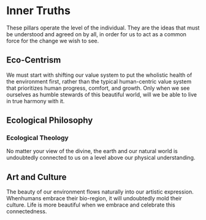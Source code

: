 # Inner Truths
These pillars operate the level of the individual. They are the ideas that must be understood and agreed on by all, in order for us to act as a common force for the change we wish to see.

## Eco-Centrism
We must start with shifting our value system to put the wholistic health of the environment first, rather than the typical human-centric value system that prioritizes human progress, comfort, and growth. Only when we see ourselves as humble stewards of this beautiful world, will we be able to live in true harmony with it. 

## Ecological Philosophy

### Ecological Theology
No matter your view of the divine, the earth and our natural world is undoubtedly connected to us on a level above our physical understanding.

## Art and Culture
The beauty of our environment flows naturally into our artistic expression. Whenhumans embrace their bio-region, it will undoubtedly mold their culture. Life is more beautiful when we embrace and celebrate this connectedness.
